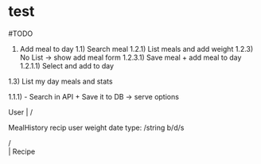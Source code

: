 # test

#TODO
1) Add meal to day
1.1) Search meal
1.2.1) List meals and add weight
1.2.3) No List -> show add meal form 
1.2.3.1) Save meal + add meal to day
1.2.1.1) Select and add to day

1.3) List my day meals and stats


1.1.1) - Search in API + Save it to DB -> serve options


User
 |
\/

MealHistory
recip
user
weight
date
type: /string b/d/s

/\
|
Recipe